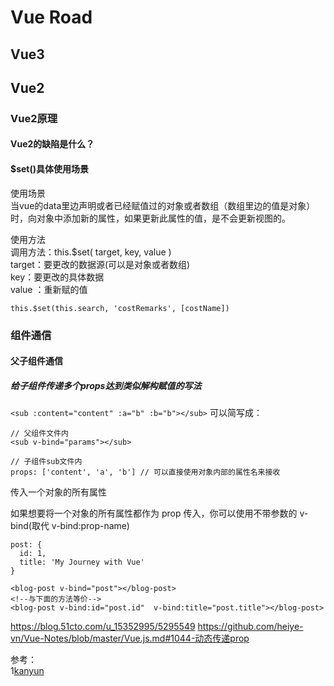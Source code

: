 # Vue Road  

## Vue3  

## Vue2  

### Vue2原理  

#### Vue2的缺陷是什么？  

#### $set()具体使用场景  
使用场景  
当vue的data里边声明或者已经赋值过的对象或者数组（数组里边的值是对象）时，向对象中添加新的属性，如果更新此属性的值，是不会更新视图的。  

使用方法  
调用方法：this.$set( target, key, value )  
target：要更改的数据源(可以是对象或者数组)  
key：要更改的具体数据  
value ：重新赋的值  

`this.$set(this.search, 'costRemarks', [costName])`    

### 组件通信  

#### 父子组件通信  

##### 给子组件传递多个props达到类似解构赋值的写法  
`<sub :content="content" :a="b" :b="b"></sub>` 可以简写成：  

```
// 父组件文件内  
<sub v-bind="params"></sub>

// 子组件sub文件内
props: ['content', 'a', 'b'] // 可以直接使用对象内部的属性名来接收
```
传入一个对象的所有属性

如果想要将一个对象的所有属性都作为 prop 传入，你可以使用不带参数的 v-bind(取代 v-bind:prop-name)  

```
post: {
  id: 1,
  title: 'My Journey with Vue'
}
```  

```
<blog-post v-bind="post"></blog-post>
<!--与下面的方法等价-->
<blog-post v-bind:id="post.id"  v-bind:title="post.title"></blog-post>
```

https://blog.51cto.com/u_15352995/5295549
https://github.com/heiye-vn/Vue-Notes/blob/master/Vue.js.md#1044-动态传递prop

参考：  
1[kanyun](https://www.kancloud.cn/hexiumin/vuea/2190212)


